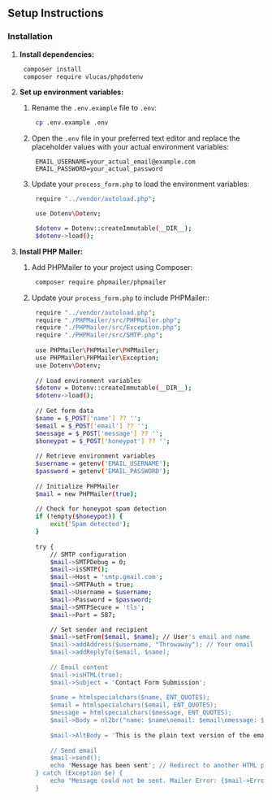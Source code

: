 ## Setup Instructions

### Installation

1. **Install dependencies:**

    ```sh
     composer install
     composer require vlucas/phpdotenv
    ```

2. **Set up environment variables:**

    1. Rename the `.env.example` file to `.env`:

        ```sh
         cp .env.example .env
        ```

    2. Open the `.env` file in your preferred text editor and replace the placeholder values with your actual environment variables:

        ```env
         EMAIL_USERNAME=your_actual_email@example.com
         EMAIL_PASSWORD=your_actual_password
        ```

    3. Update your `process_form.php` to load the environment variables:
       
       ```sh
        require "../vendor/autoload.php";

        use Dotenv\Dotenv;

        $dotenv = Dotenv::createImmutable(__DIR__);
        $dotenv->load();
       ```

3. **Install PHP Mailer:**

    1. Add PHPMailer to your project using Composer:

        ```sh
         composer require phpmailer/phpmailer
        ```
       
    3. Update your `process_form.php` to include PHPMailer::

       ```sh
        require "../vendor/autoload.php";
        require "./PHPMailer/src/PHPMailer.php";
        require "./PHPMailer/src/Exception.php";
        require "./PHPMailer/src/SMTP.php";
        
        use PHPMailer\PHPMailer\PHPMailer;
        use PHPMailer\PHPMailer\Exception;
        use Dotenv\Dotenv;
        
        // Load environment variables
        $dotenv = Dotenv::createImmutable(__DIR__);
        $dotenv->load();
        
        // Get form data
        $name = $_POST['name'] ?? '';
        $email = $_POST['email'] ?? '';
        $message = $_POST['message'] ?? '';
        $honeypot = $_POST['honeypot'] ?? '';
        
        // Retrieve environment variables
        $username = getenv('EMAIL_USERNAME');
        $password = getenv('EMAIL_PASSWORD');
        
        // Initialize PHPMailer
        $mail = new PHPMailer(true);
        
        // Check for honeypot spam detection
        if (!empty($honeypot)) {
            exit('Spam detected');
        }
        
        try {
            // SMTP configuration
            $mail->SMTPDebug = 0;
            $mail->isSMTP();
            $mail->Host = 'smtp.gmail.com';
            $mail->SMTPAuth = true;
            $mail->Username = $username;
            $mail->Password = $password;
            $mail->SMTPSecure = 'tls';
            $mail->Port = 587;

            // Set sender and recipient
            $mail->setFrom($email, $name); // User's email and name
            $mail->addAddress($username, "Throwaway"); // Your email
            $mail->addReplyTo($email, $name);
        
            // Email content
            $mail->isHTML(true);
            $mail->Subject = 'Contact Form Submission';
        
            $name = htmlspecialchars($name, ENT_QUOTES);
            $email = htmlspecialchars($email, ENT_QUOTES);
            $message = htmlspecialchars($message, ENT_QUOTES);
            $mail->Body = nl2br("name: $name\nemail: $email\nmessage: $message"); // Combined sanitized variables
        
            $mail->AltBody = 'This is the plain text version of the email body';
        
            // Send email
            $mail->send();
            echo 'Message has been sent'; // Redirect to another HTML page if needed
        } catch (Exception $e) {
            echo "Message could not be sent. Mailer Error: {$mail->ErrorInfo}";
        }
       ```

